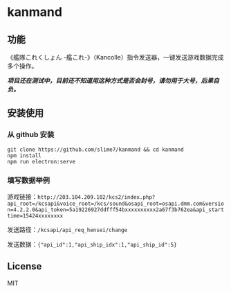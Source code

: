 # kanmand

## 功能

《艦隊これくしょん -艦これ-》（Kancolle）指令发送器，一键发送游戏数据完成多个操作。

***项目还在测试中，目前还不知道用这种方式是否会封号，请勿用于大号，后果自负。***

## 安装使用

### 从 github 安装
```
git clone https://github.com/slime7/kanmand && cd kanmand
npm install
npm run electron:serve
```

### 填写数据举例
游戏链接：`http://203.104.209.102/kcs2/index.php?api_root=/kcsapi&voice_root=/kcs/sound&osapi_root=osapi.dmm.com&version=4.2.2.0&api_token=5a19226927ddfff54bxxxxxxxxxx2a67f3b762ea&api_starttime=15424xxxxxxxx`

发送路径：`/kcsapi/api_req_hensei/change`

发送数据：`{"api_id":1,"api_ship_idx":1,"api_ship_id":5}`

## License

MIT
